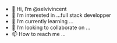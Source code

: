 - 👋 Hi, I’m @selvivincent
- 👀 I’m interested in ...full stack developper
- 🌱 I’m currently learning ...
- 💞️ I’m looking to collaborate on ...
- 📫 How to reach me ...

<!---
selvivincent/selvivincent is a ✨ special ✨ repository because its `README.md` (this file) appears on your GitHub profile.
You can click the Preview link to take a look at your changes.
--->
